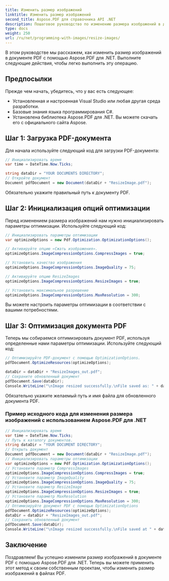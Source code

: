 ```yaml
---
title: Изменить размер изображений
linktitle: Изменить размер изображений
second_title: Aspose.PDF для справочника API .NET
description: Пошаговое руководство по изменению размера изображений в документе PDF с помощью Aspose.PDF для .NET.
type: docs
weight: 250
url: /ru/net/programming-with-images/resize-images/
---
```


В этом руководстве мы расскажем, как изменить размер изображений в документе PDF с помощью Aspose.PDF для .NET. Выполните следующие действия, чтобы легко выполнить эту операцию.

## Предпосылки

Прежде чем начать, убедитесь, что у вас есть следующее:

- Установленная и настроенная Visual Studio или любая другая среда разработки.
- Базовые знания языка программирования C#.
- Установлена библиотека Aspose.PDF для .NET. Вы можете скачать его с официального сайта Aspose.

## Шаг 1: Загрузка PDF-документа

Для начала используйте следующий код для загрузки PDF-документа:

```csharp
// Инициализировать время
var time = DateTime.Now.Ticks;

string dataDir = "YOUR DOCUMENTS DIRECTORY";
// Откройте документ
Document pdfDocument = new Document(dataDir + "ResizeImage.pdf");
```

Обязательно укажите правильный путь к документу PDF.

## Шаг 2: Инициализация опций оптимизации

Перед изменением размера изображений нам нужно инициализировать параметры оптимизации. Используйте следующий код:

```csharp
// Инициализировать параметры оптимизации
var optimizeOptions = new Pdf.Optimization.OptimizationOptions();

// Активируйте опцию «Сжать изображения».
optimizeOptions.ImageCompressionOptions.CompressImages = true;

// Установить качество изображения
optimizeOptions.ImageCompressionOptions.ImageQuality = 75;

// Активируйте опцию ResizeImages
optimizeOptions.ImageCompressionOptions.ResizeImages = true;

// Установить максимальное разрешение
optimizeOptions.ImageCompressionOptions.MaxResolution = 300;
```

Вы можете настроить параметры оптимизации в соответствии с вашими потребностями.

## Шаг 3: Оптимизация документа PDF

Теперь мы собираемся оптимизировать документ PDF, используя определенные нами параметры оптимизации. Используйте следующий код:

```csharp
// Оптимизируйте PDF-документ с помощью OptimizationOptions.
pdfDocument.OptimizeResources(optimizeOptions);

dataDir = dataDir + "ResizeImages_out.pdf";
// Сохраните обновленный документ
pdfDocument.Save(dataDir);
Console.WriteLine("\nImage resized successfully.\nFile saved as: " + dataDir);
```

Обязательно укажите желаемый путь и имя файла для обновленного документа PDF.

### Пример исходного кода для изменения размера изображений с использованием Aspose.PDF для .NET 
```csharp
// Инициализировать время
var time = DateTime.Now.Ticks;
// Путь к каталогу документов.
string dataDir = "YOUR DOCUMENT DIRECTORY";
// Открыть документ
Document pdfDocument = new Document(dataDir + "ResizeImage.pdf");
// Инициализировать параметры оптимизации
var optimizeOptions = new Pdf.Optimization.OptimizationOptions();            
// Установите параметр CompressImages
optimizeOptions.ImageCompressionOptions.CompressImages = true;            
// Установите параметр ImageQuality
optimizeOptions.ImageCompressionOptions.ImageQuality = 75;            
// Установите параметр ResizeImage
optimizeOptions.ImageCompressionOptions.ResizeImages = true;            
// Установите параметр MaxResolution
optimizeOptions.ImageCompressionOptions.MaxResolution = 300;
// Оптимизируйте документ PDF с помощью OptimizationOptions
pdfDocument.OptimizeResources(optimizeOptions);
dataDir = dataDir + "ResizeImages_out.pdf";
// Сохранить обновленный документ
pdfDocument.Save(dataDir);
Console.WriteLine("\nImage resized successfully.\nFile saved at " + dataDir);
```

## Заключение

Поздравляем! Вы успешно изменили размер изображений в документе PDF с помощью Aspose.PDF для .NET. Теперь вы можете применить этот метод к своим собственным проектам, чтобы изменить размер изображений в файлах PDF.